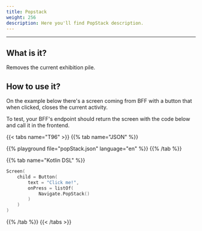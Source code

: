 ```yaml
---
title: Popstack
weight: 256
description: Here you'll find PopStack description.
---
```


---

## What is it?

Removes the current exhibition pile. 

## How to use it?

On the example below there's a screen coming from BFF with a button that when clicked, closes the current activity. 

To test, your BFF's endpoint should return the screen with the code below and call it in the frontend. 

{{< tabs name="T96" >}}
{{% tab name="JSON" %}}
<!-- json-playground:popStack.json
{
  "_beagleComponent_" : "beagle:screenComponent",
  "child" : {
    "_beagleComponent_" : "beagle:button",
    "text" : "Click me!",
    "onPress" : [ {
      "_beagleAction_" : "beagle:popStack"
    } ]
  }
}
-->
{{% playground file="popStack.json" language="en" %}}
{{% /tab %}}

{{% tab name="Kotlin DSL" %}}
```kotlin
Screen(
    child = Button(
        text = "Click me!",
        onPress = listOf(
            Navigate.PopStack()
        )
    )
)
```
{{% /tab %}}
{{< /tabs >}}
